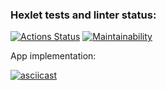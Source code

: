 ### Hexlet tests and linter status:
[![Actions Status](https://github.com/DSunShine371/java-project-61/actions/workflows/hexlet-check.yml/badge.svg)](https://github.com/DSunShine371/java-project-61/actions)
[![Maintainability](https://api.codeclimate.com/v1/badges/70e499e7582253af3853/maintainability)](https://codeclimate.com/github/DSunShine371/java-project-61/maintainability)

App implementation:

[![asciicast](https://asciinema.org/a/R7rIqRDeyKBA9wlQgJEoCHVeJ.svg)](https://asciinema.org/a/R7rIqRDeyKBA9wlQgJEoCHVeJ)